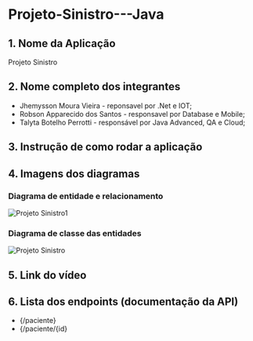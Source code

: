 # Projeto-Sinistro---Java

## 1. Nome da Aplicação

Projeto Sinistro

## 2. Nome completo dos integrantes

* Jhemysson Moura Vieira - reponsavel por .Net e IOT;
* Robson Apparecido dos Santos - responsavel por  Database e Mobile; 
* Talyta Botelho Perrotti - responsável por Java Advanced, QA e Cloud;

## 3. Instrução de como rodar a aplicação

## 4. Imagens dos diagramas 

### Diagrama de entidade e relacionamento
![Projeto Sinistro1](https://github.com/user-attachments/assets/ef56f85d-4409-41c9-840e-0a64c259a7dd)

### Diagrama de classe das entidades
![Projeto Sinistro](https://github.com/user-attachments/assets/efe5b673-b72f-456c-b4e3-58128adcc0cb)


## 5. Link do vídeo


## 6. Lista dos endpoints (documentação da API)
* {/paciente}
* {/paciente/{id}

